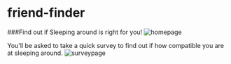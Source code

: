 # friend-finder

###Find out if Sleeping around is right for you!
![homepage](https://user-images.githubusercontent.com/41274613/47947470-0e18fe80-deeb-11e8-9bfb-bee062e637bd.PNG)

You'll be asked to take a quick survey to find out if how compatible you are at sleeping around.
![surveypage](https://user-images.githubusercontent.com/41274613/47947471-0fe2c200-deeb-11e8-9026-6dee253aac29.PNG)
